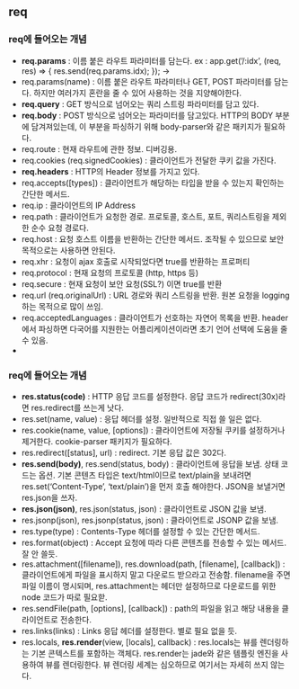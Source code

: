 ## req

### req에 들어오는 개념

- **req.params** : 이름 붙은 라우트 파라미터를 담는다. ex : app.get(’/:idx’, (req, res) => { res.send(req.params.idx); }); ->
- req.params(name) : 이름 붙은 라우트 파라미터나 GET, POST 파라미터를 담는다. 하지만 여러가지 혼란을 줄 수 있어 사용하는 것을 지양해야한다.
- **req.query** : GET 방식으로 넘어오는 쿼리 스트링 파라미터를 담고 있다.
- **req.body** : POST 방식으로 넘어오는 파라미터를 담고있다. HTTP의 BODY 부분에 담겨져있는데, 이 부분을 파싱하기 위해 body-parser와 같은 패키지가 필요하다.
- req.route : 현재 라우트에 관한 정보. 디버깅용.
- req.cookies (req.signedCookies) : 클라이언트가 전달한 쿠키 값을 가진다.
- **req.headers** : HTTP의 Header 정보를 가지고 있다.
- req.accepts([types]) : 클라이언트가 해당하는 타입을 받을 수 있는지 확인하는 간단한 메서드.
- req.ip : 클라이언트의 IP Address
- req.path : 클라이언트가 요청한 경로. 프로토콜, 호스트, 포트, 쿼리스트링을 제외한 순수 요청 경로다.
- req.host : 요청 호스트 이름을 반환하는 간단한 메서드. 조작될 수 있으므로 보안 목적으로는 사용하면 안된다.
- req.xhr : 요청이 ajax 호출로 시작되었다면 true를 반환하는 프로퍼티
- req.protocol : 현재 요청의 프로토콜 (http, https 등)
- req.secure : 현재 요청이 보안 요청(SSL?) 이면 true를 반환
- req.url (req.originalUrl) : URL 경로와 쿼리 스트링을 반환. 원본 요청을 logging하는 목적으로 많이 쓰임.
- req.acceptedLanguages : 클라이언트가 선호하는 자연어 목록을 반환. header에서 파싱하면 다국어를 지원한는 어플리케이션이라면 초기 언어 선택에 도움을 줄 수 있음.
- 

### req에 들어오는 개념

- **res.status(code)** : HTTP 응답 코드를 설정한다. 응답 코드가 redirect(30x)라면 res.redirect를 쓰는게 낫다.
- res.set(name, value) : 응답 헤더를 설정. 일반적으로 직접 쓸 일은 없다.
- res.cookie(name, value, [options]) : 클라이언트에 저장될 쿠키를 설정하거나 제거한다. cookie-parser 패키지가 필요하다.
- res.redirect([status], url) : redirect. 기본 응답 값은 302다.
- **res.send(body)**, res.send(status, body) : 클라이언트에 응답을 보냄. 상태 코드는 옵션. 기본 콘텐츠 타입은 text/html이므로 text/plain을 보내려면 res.set(‘Content-Type’, ‘text/plain’)을 먼저 호출 해야한다. JSON을 보낼거면 res.json을 쓰자.
- **res.json(json)**, res.json(status, json) : 클라이언트로 JSON 값을 보냄.
- res.jsonp(json), res.jsonp(status, json) : 클라이언트로 JSONP 값을 보냄.
- res.type(type) : Contents-Type 헤더를 설정할 수 있는 간단한 메서드.
- res.format(object) : Accept 요청에 따라 다른 콘텐츠를 전송할 수 있는 메서드. 잘 안 쓸듯.
- res.attachment([filename]), res.download(path, [filename], [callback]) : 클라이언트에게 파일을 표시하지 말고 다운로드 받으라고 전송함. filename을 주면 파일 이름이 명시되며, res.attachment는 헤더만 설정하므로 다운로드를 위한 node 코드가 따로 필요핟.
- res.sendFile(path, [options], [callback]) : path의 파일을 읽고 해당 내용을 클라이언트로 전송한다.
- res.links(links) : Links 응답 헤더를 설정한다. 별로 필요 없을 듯.
- res.locals, **res.render**(view, [locals], callback) : res.locals는 뷰를 렌더링하는 기본 콘텍스트를 포함하는 객체다. res.render는 jade와 같은 템플릿 엔진을 사용하여 뷰를 렌더링한다. 뷰 렌더링 세계는 심오하므로 여기서는 자세히 쓰지 않는다.
